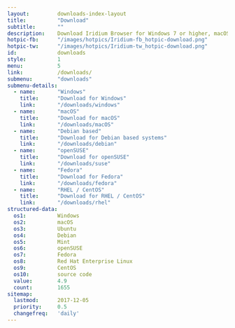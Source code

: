 ```yaml
---
layout:			downloads-index-layout
title:			"Download"
subtitle:		""
description:	Download Iridium Browser for Windows 7 or higher, macOS Mavericks 10.9 or higher, Debian based systems, OpenSUSE 42.3 and 15.0, Fedora 27 and 28, Red Hat Enterprise Linux 7 / CentOS 7 or higher.
hotpic-fb:		"/images/hotpics/Iridium-fb_hotpic-download.png"
hotpic-tw:		"/images/hotpics/Iridium-tw_hotpic-download.png"
id:				downloads
style:			1
menu:			5
link:			/downloads/
submenu:		"downloads"
submenu-details:
  - name:		"Windows"
    title:		"Download for Windows"
    link:		"/downloads/windows"
  - name:		"macOS"
    title:		"Download for macOS"
    link:		"/downloads/macOS"
  - name:		"Debian based"
    title:		"Download for Debian based systems"
    link:		"/downloads/debian"
  - name:		"openSUSE"
    title:		"Download for openSUSE"
    link:		"/downloads/suse"
  - name:		"Fedora"
    title:		"Download for Fedora"
    link:		"/downloads/fedora"
  - name:		"RHEL / CentOS"
    title:		"Download for RHEL / CentOS"
    link:		"/downloads/rhel"
structured-data:
  os1:			Windows
  os2:			macOS
  os3:			Ubuntu
  os4:			Debian
  os5:			Mint
  os6:			openSUSE
  os7:			Fedora
  os8:			Red Hat Enterprise Linux
  os9:			CentOS
  os10:			source code
  value:		4.9
  count:		1655
sitemap:
  lastmod:		2017-12-05
  priority:		0.5
  changefreq:	'daily'
---
```


